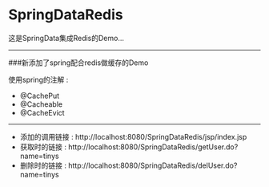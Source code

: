 # SpringDataRedis

这是SpringData集成Redis的Demo...


--------------------------
###新添加了spring配合redis做缓存的Demo  

使用spring的注解 :

* @CachePut
* @Cacheable
* @CacheEvict

------------------

 * 添加的调用链接 :	http://localhost:8080/SpringDataRedis/jsp/index.jsp
 * 获取时的链接     : http://localhost:8080/SpringDataRedis/getUser.do?name=tinys
 * 删除时的链接     : http://localhost:8080/SpringDataRedis/delUser.do?name=tinys
